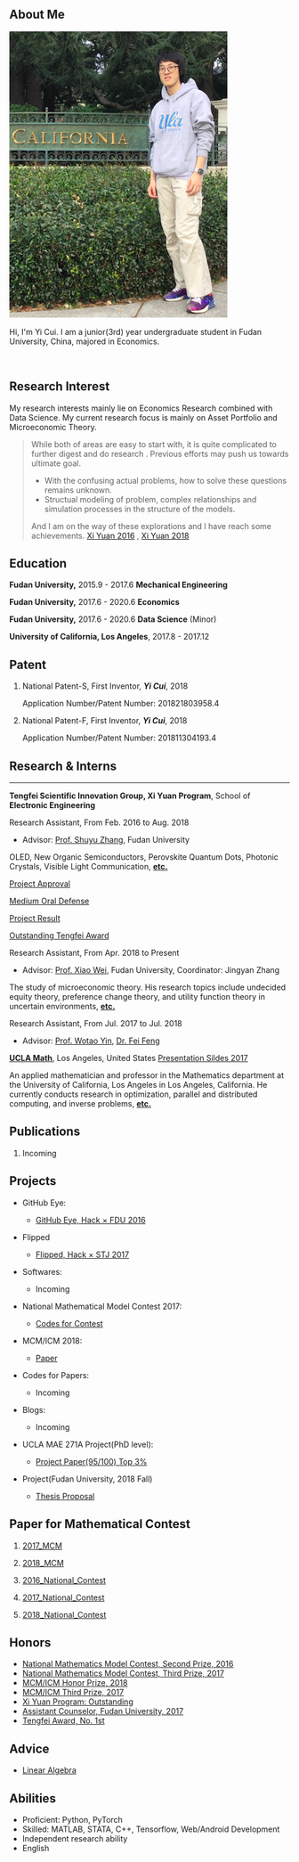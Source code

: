## About Me

<img class="profile-picture" src="self1.jpg">

Hi, I'm Yi Cui. I am a junior(3rd) year undergraduate student in Fudan University, China, majored in Economics. 

<br>

## Research Interest

My research interests mainly lie on Economics Research combined with Data Science. My current research focus is mainly on Asset Portfolio and Microeconomic Theory. 

> While both of areas are easy to start with, it is quite complicated to further digest and do research . Previous efforts may push us towards ultimate goal.
> - With the confusing actual problems, how to solve these questions remains unknown.
> - Structual modeling of problem, complex relationships and simulation processes in the structure of the models.
>
> And I am on the way of these explorations and I have reach some achievements. [Xi Yuan 2016](http://www.fdurop.fudan.edu.cn/projDetail.php?gk=6235&sk=7303&st=3) , [Xi Yuan 2018](http://www.fdurop.fudan.edu.cn/projDetail.php?gk=6818&sk=7303&st=1)

## Education

<b>Fudan University,</b> 2015.9 - 2017.6  <b>Mechanical Engineering</b>

<b>Fudan University,</b> 2017.6 - 2020.6  <b>Economics</b>

<b>Fudan University,</b> 2017.6 - 2020.6  <b>Data Science</b> (Minor)

<b>University of California, Los Angeles</b>, 2017.8 - 2017.12

## Patent

1. National Patent-S, First Inventor, ***Yi Cui***, 2018

   Application Number/Patent Number: 201821803958.4

2. National Patent-F, First Inventor, ***Yi Cui***, 2018

   Application Number/Patent Number: 201811304193.4

## Research & Interns

---

<b>Tengfei Scientific Innovation Group, Xi Yuan Program</b>, School of **Electronic Engineering**

Research Assistant, From Feb. 2016 to Aug. 2018

- Advisor: [Prof. Shuyu Zhang](http://www.it.fudan.edu.cn/data/view/1187), Fudan University

OLED, New Organic Semiconductors, Perovskite Quantum Dots, Photonic Crystals, Visible Light Communication, <b>[etc.](http://www.it.fudan.edu.cn/En/Data/View/1961)</b> 

[Project Approval](http://www.fdcollege.fudan.edu.cn/tfcollege/98/f8/c7550a104696/page.htm)

[Medium Oral Defense](https://mp.weixin.qq.com/s/K2EBv3vt8iOUlw4TRHK4Rg)

[Project Result](https://mp.weixin.qq.com/s/aCEUwctWMN2SiWNSwq9tDQ)

[Outstanding Tengfei Award](http://www.fdcollege.fudan.edu.cn/_upload/article/files/37/cb/ff787aee4a29afd56aeefb8ccce2/59594abd-692e-4383-ae25-858c6ff87fbb.pdf)

Research Assistant, From Apr. 2018 to Present

- Advisor:  [Prof. Xiao Wei](http://www.econ.fudan.edu.cn/teacherdetail.php?tid=209), Fudan University, Coordinator: Jingyan Zhang

The study of microeconomic theory. His research topics include undecided equity theory, preference change theory, and utility function theory in uncertain environments, <b>[etc.](http://www.econ.fudan.edu.cn/teacherdetail.php?tid=209)</b>

Research Assistant, From Jul. 2017 to Jul. 2018
- Advisor: [Prof. Wotao Yin](http://www.math.ucla.edu/~wotaoyin/), [Dr. Fei Feng](http://www.math.ucla.edu/~fei.feng/)

<b>[UCLA Math](https://www.math.ucla.edu)</b>, Los Angeles, United States  [Presentation Sildes 2017](https://cymichael.github.io/resources/Reinforcement_learning.pdf)

An applied mathematician and professor in the Mathematics department at the University of California, Los Angeles in Los Angeles, California. He currently conducts research in optimization, parallel and distributed computing, and inverse problems, <b>[etc.](https://en.wikipedia.org/wiki/Wotao_Yin)</b>

## Publications

1. Incoming



## Projects
- GitHub Eye: 
    - [GitHub Eye, Hack × FDU 2016](https://github.com/cyMichael/GithubEye)
- Flipped
    - [Flipped, Hack × STJ 2017](https://github.com/cyMichael/Flipped-1)
- Softwares: 
    - Incoming
- National Mathematical Model Contest 2017:
    - [Codes for Contest](https://github.com/cyMichael/Mathematical-Modeling-of-2017)
- MCM/ICM 2018:
    - [Paper](https://cymichael.github.io/resources/87843_2018MCM_YiCui.pdf)
- Codes for Papers:
    - Incoming
- Blogs:
  - Incoming
- UCLA MAE 271A Project(PhD level):
  - [Project Paper(95/100) Top 3%](https://cymichael.github.io/resources/Final_Project_UCLA_MAE271A.pdf)

- Project(Fudan University, 2018 Fall)
  - [Thesis Proposal](https://cyMichael.github.io/resources/Thesis_Proposal.pdf)

## Paper for Mathematical Contest

1. [2017_MCM](https://cymichael.github.io/resources/55238_2017MCM_YiCui.pdf)

2. [2018_MCM](https://cymichael.github.io/resources/87843_2018MCM_YiCui.pdf)

3. [2016_National_Contest]()

4. [2017_National_Contest](https://cymichael.github.io/resources/A201709001057_National_YiCui_2017.pdf)

5. [2018_National_Contest](https://cymichael.github.io/resources/A201809001088_National_YiCui_2018.pdf)



## Honors

- [National Mathematics Model Contest, Second Prize, 2016](http://www.fdcollege.fudan.edu.cn/b5/9e/c9395a112030/page.htm)
- [National Mathematics Model Contest, Third Prize, 2017](http://www.jwc.fudan.edu.cn/13/20/c9395a135968/page.htm)
- [MCM/ICM Honor Prize, 2018](https://cymichael.github.io/resources/A201809001088_National_YiCui_2018.pdf)
- [MCM/ICM Third Prize, 2017](55238_2017MCM.pdf)
- [Xi Yuan Program: Outstanding](http://www.fdurop.fudan.edu.cn/projDetail.php?gk=6235&sk=7303&st=3)
- [Assistant Counselor, Fudan University, 2017](http://www.stuaff.fudan.edu.cn/cf/b6/c10070a118710/page.htm)
- [Tengfei Award, No. 1st](http://www.fdcollege.fudan.edu.cn/_upload/article/files/37/cb/ff787aee4a29afd56aeefb8ccce2/59594abd-692e-4383-ae25-858c6ff87fbb.pdf)



## Advice

- [Linear Algebra](https://www.cnblogs.com/torsor/p/10292081.html)

## Abilities

- Proficient: Python, PyTorch
- Skilled: MATLAB, STATA, C++, Tensorflow, Web/Android Development
- Independent research ability
- English
  <br>
